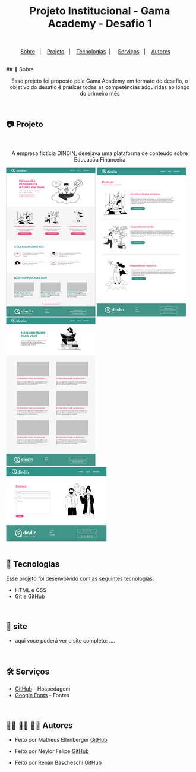 <h1 align="center"> Projeto Institucional - Gama Academy - Desafio 1 </h1>

<br>

<p align="center">
  <a href="#-sobre">Sobre</a>&nbsp;&nbsp;&nbsp;|&nbsp;&nbsp;&nbsp;
  <a href="#-projeto">Projeto</a>&nbsp;&nbsp;&nbsp;|&nbsp;&nbsp;&nbsp;
  <a href="#-tecnologias">Tecnologias</a>&nbsp;&nbsp;|&nbsp;&nbsp;&nbsp;&nbsp;
  <a href="#-Serviços">Serviços</a>&nbsp;&nbsp;&nbsp;|&nbsp;&nbsp;&nbsp;
  <a href="#-Autores">Autores</a>&nbsp;&nbsp;&nbsp;&nbsp;&nbsp;&nbsp;
</p>
<br>
## 🎯 Sobre
<br>
<p align="center">Esse prejeto foi proposto pela Gama Academy em formato de desafio, o objetivo do desafio é praticar todas as competências adquiridas ao longo do primeiro mês</p>

<br>

## 📷 Projeto
<br>
<p align="center">A empresa fictícia DINDIN, desejava uma plataforma de conteúdo sobre Educaçõa Financeira</p>

<div display="flex">
<img src="./projeto-finalizado/INICIO.png" alt="inicio" width="240px" height="400px">
<img src="./projeto-finalizado/CURSOS.png" alt="inicio" width="240px" height="400px">
<img src="./projeto-finalizado/BLOG.png" alt="inicio" width="240px" height="400px">
<img src="./projeto-finalizado/CONTATO.png" alt="inicio" width="270px" height="200px">
</div>

<br>

## 🚀 Tecnologias

Esse projeto foi desenvolvido com as seguintes tecnologias:

- HTML e CSS
- Git e GitHub

<br>

## 📍 site

- aqui voce poderá ver o site completo: .... 
<br>

## 🛠️ Serviços

- <a href="https://github.com/Matheus-Ellenberger">GitHub</a> - Hospedagem
- <a href="https://fonts.google.com/">Google Fonts</a> - Fontes

<br>

## 🙋‍♂️ 🙋‍♂️ 🙋‍♂️ Autores

- Feito por Matheus Ellenberger <a href="https://github.com/Matheus-Ellenberger">GitHub</a>

- Feito por Neylor Felipe <a href="https://github.com/neylorfelipet3">GitHub</a>

- Feito por Renan Bascheschi <a href="https://github.com/renanbacheschi">GitHub</a>
